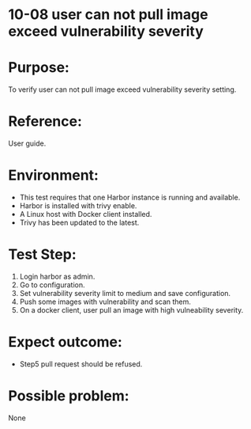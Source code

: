 10-08  user can not pull image exceed vulnerability severity
=======
# Purpose:  
To verify user can not pull image exceed vulnerability severity setting. 

# Reference:
User guide.  

# Environment:
* This test requires that one Harbor instance is running and available.  
* Harbor is installed with trivy enable.  
* A Linux host with Docker client installed.  
* Trivy has been updated to the latest.  

# Test Step:
1. Login harbor as admin.  
2. Go to configuration.  
3. Set vulnerability severity limit to medium and save configuration.  
4. Push some images with vulnerability and scan them.  
5. On a docker client, user pull an image with high vulneability severity. 

# Expect outcome:
* Step5 pull request should be refused.  

# Possible problem:
None
